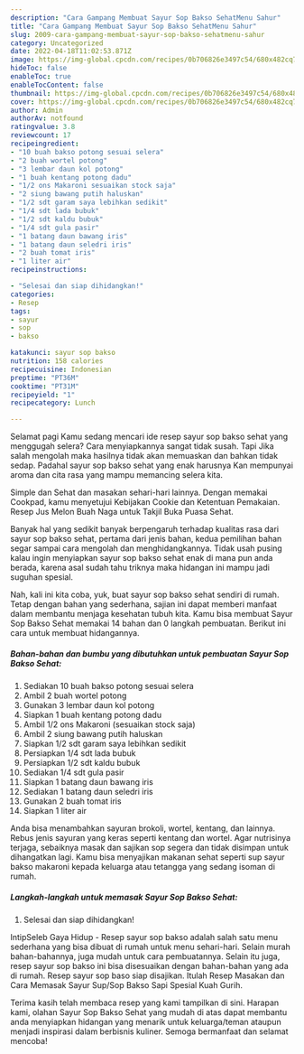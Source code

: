 ```yaml
---
description: "Cara Gampang Membuat Sayur Sop Bakso SehatMenu Sahur"
title: "Cara Gampang Membuat Sayur Sop Bakso SehatMenu Sahur"
slug: 2009-cara-gampang-membuat-sayur-sop-bakso-sehatmenu-sahur
category: Uncategorized
date: 2022-04-18T11:02:53.871Z
image: https://img-global.cpcdn.com/recipes/0b706826e3497c54/680x482cq70/sayur-sop-bakso-sehat-foto-resep-utama.jpg
hideToc: false
enableToc: true
enableTocContent: false
thumbnail: https://img-global.cpcdn.com/recipes/0b706826e3497c54/680x482cq70/sayur-sop-bakso-sehat-foto-resep-utama.jpg
cover: https://img-global.cpcdn.com/recipes/0b706826e3497c54/680x482cq70/sayur-sop-bakso-sehat-foto-resep-utama.jpg
author: Admin
authorAv: notfound
ratingvalue: 3.8
reviewcount: 17
recipeingredient:
- "10 buah bakso potong sesuai selera"
- "2 buah wortel potong"
- "3 lembar daun kol potong"
- "1 buah kentang potong dadu"
- "1/2 ons Makaroni sesuaikan stock saja"
- "2 siung bawang putih haluskan"
- "1/2 sdt garam saya lebihkan sedikit"
- "1/4 sdt lada bubuk"
- "1/2 sdt kaldu bubuk"
- "1/4 sdt gula pasir"
- "1 batang daun bawang iris"
- "1 batang daun seledri iris"
- "2 buah tomat iris"
- "1 liter air"
recipeinstructions:

- "Selesai dan siap dihidangkan!"
categories:
- Resep
tags:
- sayur
- sop
- bakso

katakunci: sayur sop bakso 
nutrition: 158 calories
recipecuisine: Indonesian
preptime: "PT36M"
cooktime: "PT31M"
recipeyield: "1"
recipecategory: Lunch

---
```



Selamat pagi Kamu sedang mencari ide resep sayur sop bakso sehat yang menggugah selera? Cara menyiapkannya sangat tidak susah. Tapi Jika salah mengolah maka hasilnya tidak akan memuaskan dan bahkan tidak sedap. Padahal sayur sop bakso sehat yang enak harusnya Kan mempunyai aroma dan cita rasa yang mampu memancing selera kita.


Simple dan Sehat dan masakan sehari-hari lainnya. Dengan memakai Cookpad, kamu menyetujui Kebijakan Cookie dan Ketentuan Pemakaian. Resep Jus Melon Buah Naga untuk Takjil Buka Puasa Sehat.

Banyak hal yang sedikit banyak berpengaruh terhadap kualitas rasa dari sayur sop bakso sehat, pertama dari jenis bahan, kedua pemilihan bahan segar sampai cara mengolah dan menghidangkannya. Tidak usah pusing kalau ingin menyiapkan sayur sop bakso sehat enak di mana pun anda berada, karena asal sudah tahu triknya maka hidangan ini mampu jadi suguhan spesial.


Nah, kali ini kita coba, yuk, buat sayur sop bakso sehat sendiri di rumah. Tetap dengan bahan yang sederhana, sajian ini dapat memberi manfaat dalam membantu menjaga kesehatan tubuh kita. Kamu bisa membuat Sayur Sop Bakso Sehat memakai 14 bahan dan 0 langkah pembuatan. Berikut ini cara untuk membuat hidangannya.

<!--inarticleads1-->

##### Bahan-bahan dan bumbu yang dibutuhkan untuk pembuatan Sayur Sop Bakso Sehat:

1. Sediakan 10 buah bakso potong sesuai selera
1. Ambil 2 buah wortel potong
1. Gunakan 3 lembar daun kol potong
1. Siapkan 1 buah kentang potong dadu
1. Ambil 1/2 ons Makaroni (sesuaikan stock saja)
1. Ambil 2 siung bawang putih haluskan
1. Siapkan 1/2 sdt garam saya lebihkan sedikit
1. Persiapkan 1/4 sdt lada bubuk
1. Persiapkan 1/2 sdt kaldu bubuk
1. Sediakan 1/4 sdt gula pasir
1. Siapkan 1 batang daun bawang iris
1. Sediakan 1 batang daun seledri iris
1. Gunakan 2 buah tomat iris
1. Siapkan 1 liter air


Anda bisa menambahkan sayuran brokoli, wortel, kentang, dan lainnya. Rebus jenis sayuran yang keras seperti kentang dan wortel. Agar nutrisinya terjaga, sebaiknya masak dan sajikan sop segera dan tidak disimpan untuk dihangatkan lagi. Kamu bisa menyajikan makanan sehat seperti sup sayur bakso makaroni kepada keluarga atau tetangga yang sedang isoman di rumah. 

<!--inarticleads2-->

##### Langkah-langkah untuk memasak Sayur Sop Bakso Sehat:


1. Selesai dan siap dihidangkan!

IntipSeleb Gaya Hidup - Resep sayur sop bakso adalah salah satu menu sederhana yang bisa dibuat di rumah untuk menu sehari-hari. Selain murah bahan-bahannya, juga mudah untuk cara pembuatannya. Selain itu juga, resep sayur sop bakso ini bisa disesuaikan dengan bahan-bahan yang ada di rumah. Resep sayur sop baso siap disajikan. Itulah Resep Masakan dan Cara Memasak Sayur Sup/Sop Bakso Sapi Spesial Kuah Gurih. 

Terima kasih telah membaca resep yang kami tampilkan di sini. Harapan kami, olahan Sayur Sop Bakso Sehat yang mudah di atas dapat membantu anda menyiapkan hidangan yang menarik untuk keluarga/teman ataupun menjadi inspirasi dalam berbisnis kuliner. Semoga bermanfaat dan selamat mencoba!
